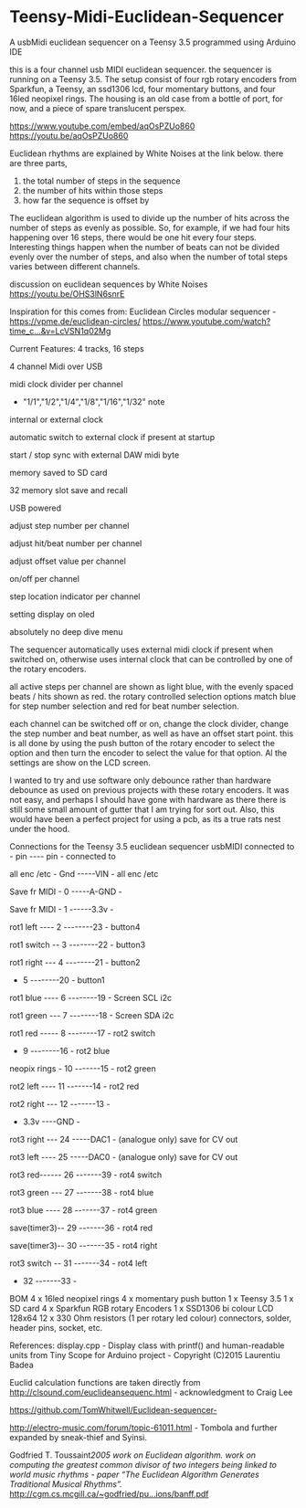 # Teensy-Midi-Euclidean-Sequencer
A usbMidi euclidean sequencer on a Teensy 3.5 programmed using Arduino IDE

this is a four channel usb MIDI euclidean sequencer. the sequencer is running on a Teensy 3.5. The setup consist of four rgb rotary encoders from Sparkfun, a Teensy, an ssd1306 lcd, four momentary buttons, and four 16led neopixel rings. The housing is an old case from a bottle of port, for now, and a piece of spare translucent perspex.

https://www.youtube.com/embed/aqOsPZUo860
https://youtu.be/aqOsPZUo860

Euclidean rhythms are explained by White Noises at the link below. there are three parts,
1. the total number of steps in the sequence
2. the number of hits within those steps
3. how far the sequence is offset by

The euclidean algorithm is used to divide up the number of hits across the number of steps as evenly as possible. So, for example, if we had four hits happening over 16 steps, there would be one hit every four steps. Interesting things happen when the number of beats can not be divided evenly over the number of steps, and also when the number of total steps varies between different channels.

discussion on euclidean sequences by White Noises
https://youtu.be/OHS3lN6snrE

Inspiration for this comes from:
Euclidean Circles modular sequencer - https://vpme.de/euclidean-circles/
https://www.youtube.com/watch?time_c...&v=LcVSN1q02Mg

Current Features:
4 tracks, 16 steps

4 channel Midi over USB

midi clock divider per channel

- "1/1","1/2","1/4","1/8","1/16","1/32" note 

internal or external clock

automatic switch to external clock if present at startup

start / stop sync with external DAW midi byte

memory saved to SD card

32 memory slot save and recall

USB powered

adjust step number per channel

adjust hit/beat number per channel

adjust offset value per channel

on/off per channel

step location indicator per channel

setting display on oled

absolutely no deep dive menu

The sequencer automatically uses external midi clock if present when switched on, otherwise uses internal clock that can be controlled by one of the rotary encoders.

all active steps per channel are shown as light blue, with the evenly spaced beats / hits shown as red. the rotary controlled selection options match blue for step number selection and red for beat number selection. 

each channel can be switched off or on, change the clock divider, change the step number and beat number, as well as have an offset start point. this is all done by using the push button of the rotary encoder to select the option and then turn the encoder to select the value for that option. Al the settings are show on the LCD screen.

I wanted to try and use software only debounce rather than hardware debounce as used on previous projects with these rotary encoders. It was not easy, and perhaps I should have gone with hardware as there there is still some small amount of gutter that I am trying for sort out. Also, this would have been a perfect project for using a pcb, as its a true rats nest under the hood.

Connections for the Teensy 3.5 euclidean sequencer usbMIDI
connected to - pin ---- pin - connected to

all enc /etc - Gnd -----VIN - all enc /etc

Save fr MIDI - 0 -----A-GND -

Save fr MIDI - 1 ------3.3v -

rot1 left ---- 2 --------23 - button4

rot1 switch -- 3 --------22 - button3

rot1 right --- 4 --------21 - button2

- 5 --------20 - button1

rot1 blue ---- 6 --------19 - Screen SCL i2c

rot1 green --- 7 --------18 - Screen SDA i2c

rot1 red ----- 8 --------17 - rot2 switch

- 9 --------16 - rot2 blue

neopix rings - 10 -------15 - rot2 green

rot2 left ---- 11 -------14 - rot2 red

rot2 right --- 12 -------13 - 

- 3.3v ----GND -

rot3 right --- 24 -----DAC1 - (analogue only) save for CV out

rot3 left ---- 25 -----DAC0 - (analogue only) save for CV out

rot3 red------ 26 -------39 - rot4 switch

rot3 green --- 27 -------38 - rot4 blue

rot3 blue ---- 28 -------37 - rot4 green

save(timer3)-- 29 -------36 - rot4 red

save(timer3)-- 30 -------35 - rot4 right

rot3 switch -- 31 -------34 - rot4 left

- 32 -------33 -


BOM
4 x 16led neopixel rings
4 x momentary push button
1 x Teensy 3.5
1 x SD card
4 x Sparkfun RGB rotary Encoders
1 x SSD1306 bi colour LCD 128x64
12 x 330 Ohm resistors (1 per rotary led colour)
connectors, solder, header pins, socket, etc.

References:
display.cpp - Display class with printf() and human-readable units from Tiny Scope for Arduino project - Copyright (C)2015 Laurentiu Badea

Euclid calculation functions are taken directly from http://clsound.com/euclideansequenc.html - acknowledgment to Craig Lee 

https://github.com/TomWhitwell/Euclidean-sequencer-

http://electro-music.com/forum/topic-61011.html - Tombola and further expanded by sneak-thief and Syinsi.

Godfried T. Toussaint*2005 work on Euclidean algorithm. work on computing the greatest common divisor of two integers being linked to world music rhythms - paper “The Euclidean Algorithm Generates Traditional Musical Rhythms”.*
http://cgm.cs.mcgill.ca/~godfried/pu...ions/banff.pdf
